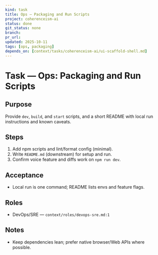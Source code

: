 ```yaml
---
kind: task
title: Ops — Packaging and Run Scripts
project: coherenceism-ai
status: done
git_status: none
branch: 
pr_url: 
updated: 2025-10-11
tags: [ops, packaging]
depends_on: [context/tasks/coherenceism-ai/ui-scaffold-shell.md]
---
```


# Task — Ops: Packaging and Run Scripts

## Purpose
Provide `dev`, `build`, and `start` scripts, and a short README with local run instructions and known caveats.

## Steps
1) Add npm scripts and lint/format config (minimal).
2) Write `README.md` (downstream) for setup and run.
3) Confirm voice feature and diffs work on `npm run dev`.

## Acceptance
- Local run is one command; README lists envs and feature flags.

## Roles
- DevOps/SRE — `context/roles/devops-sre.md:1`

## Notes
- Keep dependencies lean; prefer native browser/Web APIs where possible.

